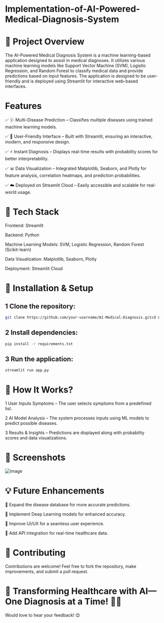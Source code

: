 # Implementation-of-AI-Powered-Medical-Diagnosis-System
# 📌 Project Overview
The AI-Powered Medical Diagnosis System is a machine learning-based application designed to assist in medical diagnoses. It utilizes various machine learning models like Support Vector Machine (SVM), Logistic Regression, and Random Forest to classify medical data and provide predictions based on input features. The application is designed to be user-friendly and is deployed using Streamlit for interactive web-based interfaces.

# Features
✅ 🩺 Multi-Disease Prediction – Classifies multiple diseases using trained machine learning models.

✅ 🎨 User-Friendly Interface – Built with Streamlit, ensuring an interactive, modern, and responsive design.

✅ ⚡ Instant Diagnosis – Displays real-time results with probability scores for better interpretability.

✅ 📊 Data Visualization – Integrated Matplotlib, Seaborn, and Plotly for feature analysis, correlation heatmaps, and prediction probabilities.

✅ ☁️ Deployed on Streamlit Cloud – Easily accessible and scalable for real-world usage.


# 🔹 Tech Stack
Frontend: Streamlit

Backend: Python

Machine Learning Models: SVM, Logistic Regression, Random Forest (Scikit-learn)

Data Visualization: Matplotlib, Seaborn, Plotly

Deployment: Streamlit Cloud

# 🚀 Installation & Setup
## 1 Clone the repository:
```sh
git clone https://github.com/your-username/AI-Medical-Diagnosis.gitcd AI-Medical-Diagnosis
```
## 2 Install dependencies:
```sh
pip install -r requirements.txt
```
## 3 Run the application:
```sh
streamlit run app.py
```
# 🎯 How It Works?
1 User Inputs Symptoms – The user selects symptoms from a predefined list.

2 AI Model Analysis – The system processes inputs using ML models to predict possible diseases.

3 Results & Insights – Predictions are displayed along with probability scores and data visualizations.

# 📸 Screenshots
![image](https://github.com/user-attachments/assets/4190e34a-7635-4e38-b508-2421f54be882)
# 💡 Future Enhancements
🔹 Expand the disease database for more accurate predictions.

🔹 Implement Deep Learning models for enhanced accuracy.

🔹 Improve UI/UX for a seamless user experience.

🔹 Add API integration for real-time healthcare data.

# 🤝 Contributing
Contributions are welcome! Feel free to fork the repository, make improvements, and submit a pull request.

# 🚀 Transforming Healthcare with AI—One Diagnosis at a Time! 🏥💡

Would love to hear your feedback! 😊
